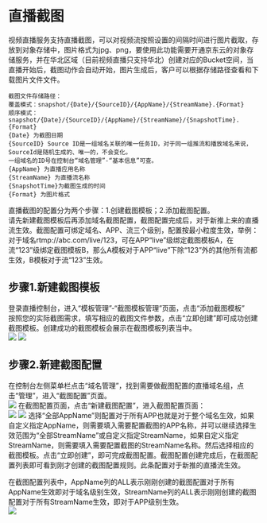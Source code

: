 # 直播截图

视频直播服务支持直播截图，可以对视频流按照设置的间隔时间进行图片截取，存放到对象存储中，图片格式为jpg、png，要使用此功能需要开通京东云的对象存储服务，并在华北区域（目前视频直播只支持华北）创建对应的Bucket空间，当直播开始后，截图动作会自动开始，图片生成后，客户可以根据存储路径查看和下载图片文件文件。
```
截图文件存储路径：  
覆盖模式：snapshot/{Date}/{SourceID}/{AppName}/{StreamName}.{Format}
顺序模式：snapshot/{Date}/{SourceID}/{AppName}/{StreamName}/{SnapshotTime}.{Format}
{Date} 为截图日期
{SourceID} Source ID是一组域名关联的唯一任务ID，对于同一组推流和播放域名来说，SourceId是随机生成的、唯一的，不会变化。
一组域名的ID号在控制台“域名管理”-“基本信息”可查。
{AppName} 为直播应用名称
{StreamName} 为直播流名称
{SnapshotTime}为截图生成的时间
{Format} 为图片格式
```  

直播截图的配置分为两个步骤：1.创建截图模板；2.添加截图配置。   
请先新建截图模板后再添加域名截图配置，截图配置完成后，对于新推上来的直播流生效。截图配置可绑定域名、APP、流三个级别，配置按最小粒度生效，举例：对于域名rtmp://abc.com/live/123，可在APP“live”级绑定截图模板A，在流“123”级绑定截图模板B，那么A模板对于APP“live”下除“123”外的其他所有流都生效，B模板对于流“123”生效。

## 步骤1.新建截图模板

登录直播控制台，进入“模板管理”-“截图模板管理”页面，点击“添加截图模板”  
按照您的实际截图需求，填写相应的截图文件参数，点击“立即创建”即可成功创建截图模板。创建成功的截图模板会展示在截图模板列表当中。    
![](https://github.com/jdcloudcom/cn/blob/cn-Live-Video/image/live-video/35%E6%88%AA%E5%9B%BE%E7%AE%A1%E7%90%86.png) 
![](https://github.com/jdcloudcom/cn/blob/cn-Live-Video/image/live-video/37%E6%88%AA%E5%9B%BE%E7%AE%A1%E7%90%86.png) 

## 步骤2.新建截图配置  

在控制台左侧菜单栏点击“域名管理”，找到需要做截图配置的直播域名组，点击“管理”，进入“截图配置”页面。  
![](https://github.com/jdcloudcom/cn/blob/cn-Live-Video/image/live-video/12%E6%96%B0%E5%BB%BA%E8%BD%AC%E7%A0%81%E9%85%8D%E7%BD%AE.png)
在截图配置页面，点击“新建截图配置”，进入截图配置页面：  
![](https://github.com/jdcloudcom/cn/blob/cn-Live-Video/image/live-video/38%E6%88%AA%E5%9B%BE%E7%AE%A1%E7%90%86.png) 
![](https://github.com/jdcloudcom/cn/blob/cn-Live-Video/image/live-video/39%E6%88%AA%E5%9B%BE%E7%AE%A1%E7%90%86.png)
选择“全部AppName”则配置对于所有APP也就是对于整个域名生效，如果自定义指定AppName，则需要填入需要配置截图的APP名称，并可以继续选择生效范围为“全部StreamName”或自定义指定StreamName，如果自定义指定StreamName，则需要填入需要配置截图的StreamName名称。然后选择相应的截图模板。点击“立即创建”，即可完成截图配置。截图配置创建完成后，在截图配置列表即可看到刚才创建的截图配置规则。此条配置对于新推的直播流生效。    

在截图配置列表中，AppName列的ALL表示刚刚创建的截图配置对于所有AppName生效即对于域名级别生效，StreamName列的ALL表示刚刚创建的截图配置对于所有StreamName生效，即对于APP级别生效。  
![](https://github.com/jdcloudcom/cn/blob/cn-Live-Video/image/live-video/40%E6%88%AA%E5%9B%BE%E7%AE%A1%E7%90%86.png)   


